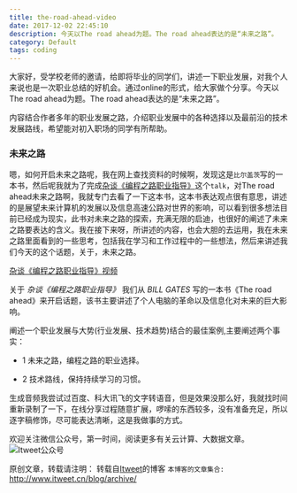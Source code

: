 ```yaml
---
title: the-road-ahead-video
date: 2017-12-02 22:45:10
description: 今天以The road ahead为题。The road ahead表达的是“未来之路”。
category: Default
tags: coding
---
```


大家好，受学校老师的邀请，给即将毕业的同学们，讲述一下职业发展，对我个人来说也是一次职业总结的好机会。通过online的形式，给大家做个分享。今天以The road ahead为题。The road ahead表达的是“未来之路”。

内容结合作者多年的职业发展之路，介绍职业发展中的各种选择以及最前沿的技术发展路线，希望能对初入职场的同学有所帮助。

### 未来之路

嗯，如何开启未来之路呢，我在网上查找资料的时候啊，发现这是`比尔盖茨`写的一本书，然后呢我就为了完成[杂谈《编程之路职业指导》](https://mp.weixin.qq.com/s?__biz=MzAxNTgzMzYyNw==&mid=2649212152&idx=1&sn=14bed05c95e269b331e482668b398c80&chksm=83ed6b8cb49ae29a82cefe8f7d4408064dfa0a8846284cc51579d11c8d0d2f17e72b971efea9#rd)这个`talk`，对The road ahead未来之路啊，我就专门去看了一下这本书，这本书表达观点很有意思，讲述的是展望未来计算机的发展以及信息高速公路对世界的影响，可以看到很多想法目前已经成为现实，此书对未来之路的探索，充满无限的启迪，也很好的阐述了未来之路要表达的含义。我在接下来呀，所讲述的内容，也会大胆的去运用，我在未来之路里面看到的一些思考，包括我在学习和工作过程中的一些想法，然后来讲述我们今天的这个话题，关于，未来之路。

[杂谈《编程之路职业指导》视频](https://v.qq.com/x/page/u0513zxrls1.html)

关于 *杂谈《编程之路职业指导》* 我们从 *BILL GATES* 写的一本书《The road ahead》来开启话题，该书主要讲述了个人电脑的革命以及信息化对未来的巨大影响。

阐述一个职业发展与大势(行业发展、技术趋势)结合的最佳案例,主要阐述两个事实：

* 1 未来之路，编程之路的职业选择。

* ​2 技术路线，保持持续学习的习惯。

生成音频我尝试过百度、科大讯飞的文字转语音，但是效果没那么好，我就找时间重新录制了一下，在线分享过程随意扩展，啰嗦的东西较多，没有准备充足，所以逐字稿修饰，尽可能表达清晰，这是我做事的方式。

欢迎关注微信公众号，第一时间，阅读更多有关云计算、大数据文章。
![Itweet公众号](https://github.com/itweet/labs/raw/master/common/img/weixin_public.gif)

原创文章，转载请注明： 转载自[Itweet](http://www.itweet.cn)的博客
`本博客的文章集合:` http://www.itweet.cn/blog/archive/